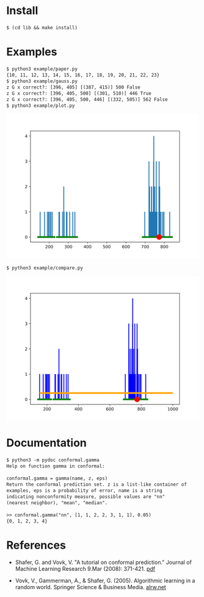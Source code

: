 # Install

    $ (cd lib && make install)

# Examples

    $ python3 example/paper.py
    {10, 11, 12, 13, 14, 15, 16, 17, 18, 19, 20, 21, 22, 23}
    $ python3 example/gauss.py
    z G x correct?: [396, 405] [(387, 415)] 500 False
    z G x correct?: [396, 405, 500] [(301, 510)] 446 True
    z G x correct?: [396, 405, 500, 446] [(332, 505)] 562 False
    $ python3 example/plot.py

![example image](img/plot.svg)

    $ python3 example/compare.py

![example image](img/compare.svg)

# Documentation

    $ python3 -m pydoc conformal.gamma
    Help on function gamma in conformal:

    conformal.gamma = gamma(name, z, eps)
	Return the conformal prediction set. z is a list-like container of
	examples, eps is a probability of error, name is a string
	indicating nonconformity measure, possible values are "nn"
	(nearest neighbor), "mean", "median".

	>> conformal.gamma("nn", [1, 1, 2, 2, 3, 1, 1], 0.05)
	{0, 1, 2, 3, 4}

# References

- Shafer, G. and Vovk, V. "A tutorial on conformal prediction."
  Journal of Machine Learning Research 9.Mar (2008): 371-421.
  [pdf](https://jmlr.csail.mit.edu/papers/volume9/shafer08a/shafer08a.pdf)

- Vovk, V., Gammerman, A., & Shafer, G. (2005). Algorithmic learning
  in a random world. Springer Science & Business Media.
  [alrw.net](http://alrw.net)
